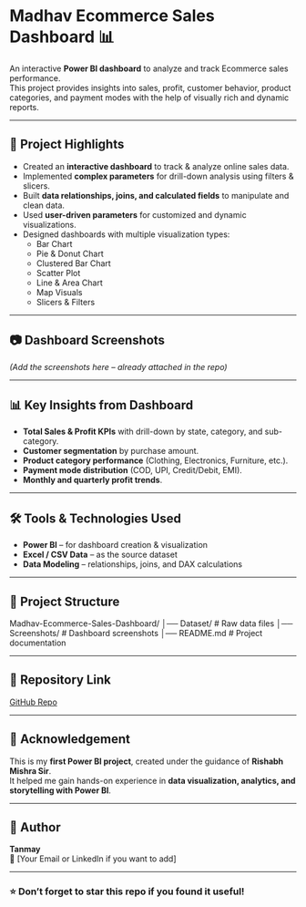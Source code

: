 # Madhav Ecommerce Sales Dashboard 📊

An interactive **Power BI dashboard** to analyze and track Ecommerce sales performance.  
This project provides insights into sales, profit, customer behavior, product categories, and payment modes with the help of visually rich and dynamic reports.

---

## 🚀 Project Highlights
- Created an **interactive dashboard** to track & analyze online sales data.
- Implemented **complex parameters** for drill-down analysis using filters & slicers.
- Built **data relationships, joins, and calculated fields** to manipulate and clean data.
- Used **user-driven parameters** for customized and dynamic visualizations.
- Designed dashboards with multiple visualization types:
  - Bar Chart  
  - Pie & Donut Chart  
  - Clustered Bar Chart  
  - Scatter Plot  
  - Line & Area Chart  
  - Map Visuals  
  - Slicers & Filters  

---

## 📷 Dashboard Screenshots
*(Add the screenshots here – already attached in the repo)*  

---

## 📊 Key Insights from Dashboard
- **Total Sales & Profit KPIs** with drill-down by state, category, and sub-category.
- **Customer segmentation** by purchase amount.
- **Product category performance** (Clothing, Electronics, Furniture, etc.).
- **Payment mode distribution** (COD, UPI, Credit/Debit, EMI).
- **Monthly and quarterly profit trends**.

---

## 🛠️ Tools & Technologies Used
- **Power BI** – for dashboard creation & visualization  
- **Excel / CSV Data** – as the source dataset  
- **Data Modeling** – relationships, joins, and DAX calculations  

---

## 📂 Project Structure
Madhav-Ecommerce-Sales-Dashboard/
│── Dataset/ # Raw data files
│── Screenshots/ # Dashboard screenshots
│── README.md # Project documentation



---

## 📎 Repository Link
[GitHub Repo](https://github.com/Tanmay1112004/MADHAV-ECOMMERCE-SALES-DASHBOARD)

---

## 🙌 Acknowledgement
This is my **first Power BI project**, created under the guidance of **Rishabh Mishra Sir**.  
It helped me gain hands-on experience in **data visualization, analytics, and storytelling with Power BI**.  

---

## 📌 Author
**Tanmay**  
📧 [Your Email or LinkedIn if you want to add]  

---

### ⭐ Don’t forget to star this repo if you found it useful!
